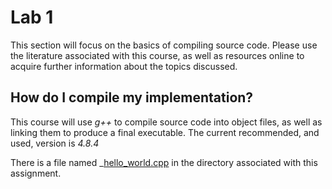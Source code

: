 # Lab 1

This section will focus on the basics of compiling source code. Please use the
literature associated with this course, as well as resources online to acquire
further information about the topics discussed.

## How do I compile my implementation?

This course will use _g++_ to compile source code into object files, as
well as linking them to produce a final executable. The current recommended, and
used, version is _4.8.4_

There is a file named _[hello_world.cpp](01/hello_world.cpp) in the directory associated
with this assignment.

